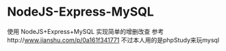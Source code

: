 # NodeJS-Express-MySQL
使用 NodeJS+Express+MySQL 实现简单的增删改查
参考http://www.jianshu.com/p/0a161f341771
不过本人用的是phpStudy来玩mysql

